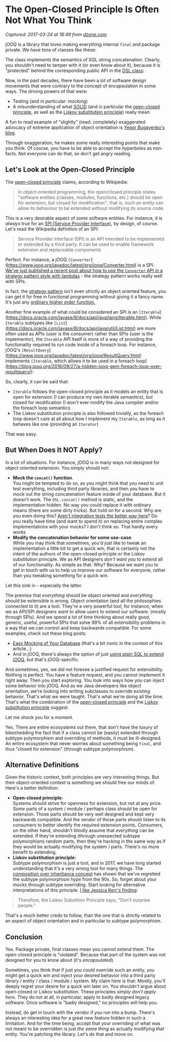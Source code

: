 # The Open-Closed Principle Is Often Not What You Think

_Captured: 2017-03-24 at 18:49 from [dzone.com](https://dzone.com/articles/the-open-closed-principle-is-often-not-what-you-think?edition=286910&utm_source=Daily%20Digest&utm_medium=email&utm_campaign=dd%202017-03-24)_

jOOQ is a library that loves making everything internal `final` and package private. We have tons of classes like these:

The class implements the semantics of SQL string concatenation. Clearly, you shouldn't need to tamper with it (or even know about it), because it is "protected" behind the corresponding public API in the [DSL class](https://www.jooq.org/javadoc/latest/org/jooq/impl/DSL.html):

Now, in the past decades, there have been a lot of software design movements that were contrary to the concept of encapsulation in some ways. The driving powers of that were:

  * Testing (and in particular: mocking)
  * A misunderstanding of what [SOLID](https://en.wikipedia.org/wiki/SOLID_\(object-oriented_design\)) (and in particular the [open-closed principle](https://en.wikipedia.org/wiki/Open/closed_principle), as well as the [Liskov substitution principle](https://en.wikipedia.org/wiki/Liskov_substitution_principle)) really mean

A fun to read example of "slightly" (read: completely) exaggerated advocacy of extreme application of object orientation is [Yegor Bugayenko's blog](http://www.yegor256.com).

Through exaggeration, he makes some really interesting points that make you think. Of course, you have to be able to accept the hyperboles as non-facts. Not everyone can do that, so don't get angry reading.

## Let's Look at the Open-Closed Principle

The [open-closed principle](https://en.wikipedia.org/wiki/Open/closed_principle) claims, according to Wikipedia:

> In object-oriented programming, the open/closed principle states "software entities (classes, modules, functions, etc.) should be open for extension, but closed for modification"; that is, such an entity can allow its behaviour to be extended without modifying its source code.

This is a very desirable aspect of _some_ software entities. For instance, it is _always_ true for an [SPI (Service Provider Interface)](https://en.wikipedia.org/wiki/Service_provider_interface), by design, of course. Let's read the Wikipedia definition of an SPI:

> Service Provider Interface (SPI) is an API intended to be implemented or extended by a third party. It can be used to enable framework extension and replaceable components

Perfect. For instance, a jOOQ `[Converter`](https://www.jooq.org/javadoc/latest/org/jooq/Converter.html) is a SPI. [We've just published a recent post about how to use the `Converter` API in a strategy pattern style with lambdas](https://blog.jooq.org/2017/03/17/a-nice-api-design-gem-strategy-pattern-with-lambdas/) - the strategy pattern works really well with SPIs.

In fact, the [strategy pattern](https://en.wikipedia.org/wiki/Strategy_pattern) isn't even strictly an object oriented feature, you can get it for free in functional programming without giving it a fancy name. It's just any [ordinary higher order function.](https://en.wikipedia.org/wiki/Higher-order_function)

Another fine example of what could be considered an SPI is an `[Iterable`](https://docs.oracle.com/javase/8/docs/api/java/lang/Iterable.html). While `Iterable` subtypes like `[List`](https://docs.oracle.com/javase/8/docs/api/java/util/List.html) are more often used as APIs (user is the consumer) rather than SPIs (user is the implementor), the `Iterable` API itself is more of a way of providing the functionality required to run code inside of a foreach loop. For instance, jOOQ's `[ResultQuery`](https://www.jooq.org/javadoc/latest/org/jooq/ResultQuery.html) implements `[Iterable`, which allows it to be used in a foreach loop](https://blog.jooq.org/2016/09/27/a-hidden-jooq-gem-foreach-loop-over-resultquery/):

So, clearly, it can be said that:

  * `Iterable` follows the open-closed principle as it models an entity that is open for extension (I can produce my own iterable semantics), but closed for modification (I won't ever modify the Java compiler and/or the foreach loop semantics
  * The Liskov substitution principle is also followed trivially, as the foreach loop doesn't care at all about how I implement my `Iterable`, as long as it behaves like one (providing an `Iterator`)

That was easy.

## But When Does It NOT Apply?

In a lot of situations. For instance, jOOQ is in many ways not designed for object oriented extension. You simply should not:

  * **Mock the `concat()` function**.  
You might be tempted to do so, as you might think that you need to unit test everything, including third party libraries, and then you have to mock out the string concatenation feature inside of your database. But it doesn't work. The `DSL.concat()` method is static, and the implementation hidden. No way you could replace it with ordinary means (there are some dirty tricks). But hold on for a second. Why are you even doing this? [Aren't integration tests the better way here](https://blog.jooq.org/2014/06/26/stop-unit-testing-database-code/)? Do you really have time (and want to spend it) on replacing entire complex implementations with your mocks? I don't think so. That hardly every works
  * **Modify the concatenation behavior for some use-case**.  
While you may think that sometimes, you'd just like to tweak an implementation a little bit to get a quick win, that is certainly not the intent of the authors of the open-closed principle or the Liskov substitution principle. We as API designers _don't want you_ to extend all of our functionality. As simple as that. Why? Because we want you to get in touch with us to help us improve our software for everyone, rather than you tweaking something for a quick win.

Let this sink in - especially the latter.

The premise that _everything_ should be object oriented and _everything_ should be extensible is wrong. Object orientation (and all the philosophies connected to it) are a tool. They're a very powerful tool, for instance, when we as API/SPI designers _want to_ allow users to extend our software. (mostly through SPIs). And we spend a lot of time thinking about really good, generic, useful, powerful SPIs that solve 99% of all extensibility problems in a way that we can control and keep backwards compatible. For some examples, check out these blog posts:

  * [Easy Mocking of Your Database](https://blog.jooq.org/2013/02/20/easy-mocking-of-your-database/) (that's a bit ironic in the context of this article…)
  * And in jOOQ, there's always the option of just [using plain SQL to extend jOOQ](https://www.jooq.org/doc/latest/manual/sql-building/plain-sql/), but that's jOOQ-specific.

And sometimes, yes, we did not foresee a justified request for extensibility. Nothing is perfect. You have a feature request, and you cannot implement it right away. Then you start exploring. You look into ways how you can inject some behavior into jOOQ. And as we Java developers like object orientation, we're looking into writing subclasses to override existing behavior. That's what we were taught. That's what we're doing all the time. That's what the combination of the [open-closed principle](https://en.wikipedia.org/wiki/Open/closed_principle) and the [Liskov substitution principle](https://en.wikipedia.org/wiki/Liskov_substitution_principle) suggest.

Let me shock you for a moment.

Yes. There are entire ecosystems out there, that don't have the luxury of bikeshedding the fact that if a class cannot be (easily) extended through subtype polymorphism and overriding of methods, it must be ill-designed. An entire ecosystem that never worries about something being `final`, and thus "closed for extension" (through subtype polymorphism).

## Alternative Definitions

Given the historic context, both principles are very interesting things. But their object-oriented context is something we should free our minds of. Here's a better definition:

  * **Open-closed principle:**  
Systems should strive for openness for extension, but not at any price. _Some_ parts of a system / module / perhaps class should be open for extension. Those parts should be very well designed and kept very backwards compatible. And the vendor of those parts should listen to its consumers to better identify the required extension points. Consumers, on the other hand, shouldn't blindly assume that _everything_ can be extended. If they're extending (through unexpected subtype polymorphism) random parts, then they're hacking in the same way as if they would be actually modifying the system / parts. There's no more benefit to extending.
  * **Liskov substitution principle:**  
Subtype polymorphism is just a tool, and in 2017, we have long started understanding that it's a very wrong tool for many things. The [composition over inheritance concept](https://en.wikipedia.org/wiki/Composition_over_inheritance) has shown that we've regretted the subtype polymorphism hype from the 90s. So, forget about your mocks through subtype overriding. Start looking for alternative interpretations of this principle. [I like Jessica Kerr's finding](http://blog.jessitron.com/2013/06/what-fp-taught-me-about-oo-liskov.html):  


> Therefore, the Liskov Substition Principle says, "Don't surprise people."

That's a much better credo to follow, than the one that is strictly related to an aspect of object orientation and in particular to subtype polymorphism.

## Conclusion

Yes. Package private, final classes mean you cannot extend them. The open-closed principle is "violated". Because that part of the system was not designed for you to know about (it's _encapsulated_).

Sometimes, you think that if just you could override such an entity, you might get a quick win and inject your desired behavior into a third party library / entity / class / module / system. My claim here is that: Mostly, you'll deeply regret your desire for a quick win later on. You shouldn't argue about open-closed or Liskov substitution. These principles _simply don't apply here_. They do not at all, in particular, apply to badly designed legacy software. Once software is "badly designed," no principles will help you.

Instead, do get in touch with the vendor if you run into a bump. There's always an interesting idea for a great new feature hidden in such a limitation. And for the time being, accept that your overriding of what was not meant to be overridden is just _the same thing_ as actually modifying that entity. You're patching the library. Let's do that and move on.
